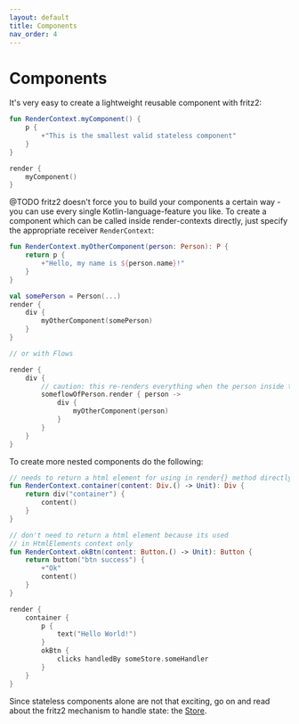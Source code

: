 ```yaml
---
layout: default
title: Components
nav_order: 4
---
```

# Components

It's very easy to create a lightweight reusable component with fritz2:

```kotlin
fun RenderContext.myComponent() {
    p {
        +"This is the smallest valid stateless component"
    }
}

render {
    myComponent()
}
```
@TODO
fritz2 doesn't force you to build your components a certain way - you can use every single Kotlin-language-feature you like.
To create a component which can be called inside render-contexts directly, just specify the appropriate receiver
 `RenderContext`:

```kotlin
fun RenderContext.myOtherComponent(person: Person): P {
    return p {
        +"Hello, my name is ${person.name}!"
    }
}

val somePerson = Person(...)
render {
    div {
        myOtherComponent(somePerson)
    }
}

// or with Flows

render {
    div {
        // caution: this re-renders everything when the person inside the Flow is changed
        someflowOfPerson.render { person ->
            div {
                myOtherComponent(person)
            }
        }
    }
}
```

To create more nested components do the following:
```kotlin
// needs to return a html element for using in render{} method directly
fun RenderContext.container(content: Div.() -> Unit): Div {
    return div("container") {
        content()
    }
}

// don't need to return a html element because its used 
// in HtmlElements context only
fun RenderContext.okBtn(content: Button.() -> Unit): Button {
    return button("btn success") {
        +"Ok"
        content()
    }
}

render {
    container {
        p {
            text("Hello World!")
        }
        okBtn {
            clicks handledBy someStore.someHandler   
        }
    }
}
```

Since stateless components alone are not that exciting, go on and read about the fritz2 
mechanism to handle state: the [Store](Store.html).